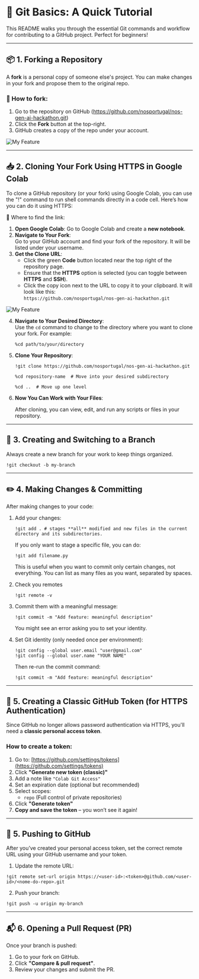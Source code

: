 # 🌱 Git Basics: A Quick Tutorial

This README walks you through the essential Git commands and workflow for contributing to a GitHub project. Perfect for beginners!

---

## 📦 1. Forking a Repository

A **fork** is a personal copy of someone else's project. You can make changes in your fork and propose them to the original repo.

### 🔧 How to fork:

1. Go to the repository on GitHub (https://github.com/nosportugal/nos-gen-ai-hackathon.git)
2. Click the **Fork** button at the top-right.
3. GitHub creates a copy of the repo under your account.

![My Feature](images/fork.png)

---

## 📥 2. Cloning Your Fork Using HTTPS in Google Colab

To clone a GitHub repository (or your fork) using Google Colab, you can use the "!" command to run shell commands directly in a code cell. Here’s how you can do it using HTTPS:

🔗 Where to find the link:
1. **Open Google Colab**:
    Go to Google Colab and create a **new notebook**.
2. **Navigate to Your Fork**:  
   Go to your GitHub account and find your fork of the repository. It will be listed under your username.
3. **Get the Clone URL**:  
   - Click the green **Code** button located near the top right of the repository page.
   - Ensure that the **HTTPS** option is selected (you can toggle between **HTTPS** and **SSH**).
   - Click the copy icon next to the URL to copy it to your clipboard. It will look like this:  
     `https://github.com/nosportugal/nos-gen-ai-hackathon.git`

![My Feature](images/clone.png)

4. **Navigate to Your Desired Directory**:  
   Use the `cd` command to change to the directory where you want to clone your fork. For example:
   ```
   %cd path/to/your/directory
    ```
5. **Clone Your Repository**:
    ```
    !git clone https://github.com/nosportugal/nos-gen-ai-hackathon.git

    %cd repository-name  # Move into your desired subdirectory

    %cd ..  # Move up one level
    ```
6. **Now You Can Work with Your Files**:

    After cloning, you can view, edit, and run any scripts or files in your repository.

---

## 🌿 3. Creating and Switching to a Branch

Always create a new branch for your work to keep things organized.

```
!git checkout -b my-branch
```

---

## ✏️ 4. Making Changes & Committing

After making changes to your code:

1. Add your changes:
    ```
    !git add . # stages **all** modified and new files in the current directory and its subdirectories.
    ```
    If you only want to stage a specific file, you can do:
    ```
    !git add filename.py
    ```
    This is useful when you want to commit only certain changes, not everything. You can list as many files as you want, separated by spaces.

2. Check you remotes
    ```
    !git remote -v
    ```
3. Commit them with a meaningful message:
    ```
    !git commit -m "Add feature: meaningful description"
    ```
    You might see an error asking you to set your identity.
4.  Set Git identity (only needed once per environment):
    ```
    !git config --global user.email "user@gmail.com"
    !git config --global user.name "YOUR NAME"
    ```
    
    Then re-run the commit command:
    ```
    !git commit -m "Add feature: meaningful description"
    ```

---
## 🔐 5. Creating a Classic GitHub Token (for HTTPS Authentication)

Since GitHub no longer allows password authentication via HTTPS, you'll need a **classic personal access token**.

### How to create a token:

1. Go to: [https://github.com/settings/tokens](https://github.com/settings/tokens)
2. Click **"Generate new token (classic)"**
3. Add a note like `"Colab Git Access"`
4. Set an expiration date (optional but recommended)
5. Select scopes:
   - `repo` (Full control of private repositories)
6. Click **"Generate token"**
7. **Copy and save the token** – you won’t see it again!

---

## 🚀 5. Pushing to GitHub

After you’ve created your personal access token, set the correct remote URL using your GitHub username and your token.

1. Update the remote URL:

```
!git remote set-url origin https://<user-id>:<token>@github.com/<user-id>/<nome-do-repo>.git
```
2. Push your branch:
```
!git push -u origin my-branch
```

---

## 📬 6. Opening a Pull Request (PR)

Once your branch is pushed:

1. Go to your fork on GitHub.
2. Click **"Compare & pull request"**.
3. Review your changes and submit the PR.
